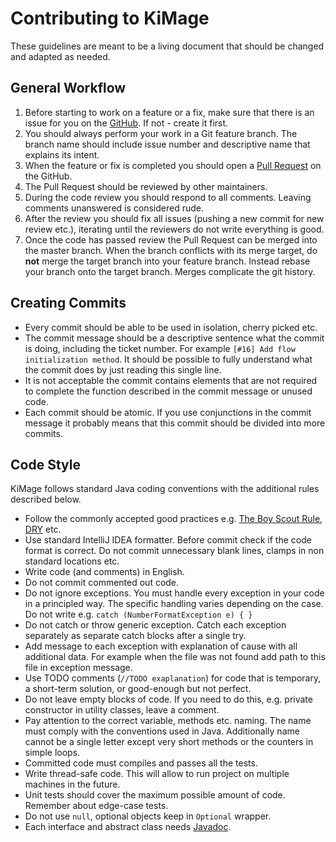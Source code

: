 # Contributing to KiMage

These guidelines are meant to be a living document that should be changed and adapted as needed.
 
## General Workflow

1. Before starting to work on a feature or a fix, make sure that there is an issue for you on the [GitHub](https://github.com/kmisztal/KiMage/issues). If not - create it first.
2. You should always perform your work in a Git feature branch. The branch name should include issue number and descriptive name that explains its intent.
3. When the feature or fix is completed you should open a [Pull Request](https://help.github.com/articles/using-pull-requests) on the GitHub.
4. The Pull Request should be reviewed by other maintainers.
5. During the code review you should respond to all comments. Leaving comments unanswered is considered rude. 
6. After the review you should fix all issues (pushing a new commit for new review etc.), iterating until the reviewers do not write everything is good.
7. Once the code has passed review the Pull Request can be merged into the master branch. When the branch conflicts with its merge target, do **not** merge the target branch into your feature branch. Instead rebase your branch onto the target branch. Merges complicate the git history.

## Creating Commits

* Every commit should be able to be used in isolation, cherry picked etc.
* The commit message should be a descriptive sentence what the commit is doing, including the ticket number. For example `[#16] Add flow initialization method`. It should be possible to fully understand what the commit does by just reading this single line.
* It is not acceptable the commit contains elements that are not required to complete the function described in the commit message or unused code.
* Each commit should be atomic. If you use conjunctions in the commit message it probably means that this commit should be divided into more commits.

## Code Style

KiMage follows standard Java coding conventions with the additional rules described below.

* Follow the commonly accepted good practices e.g. [The Boy Scout Rule](http://programmer.97things.oreilly.com/wiki/index.php/The_Boy_Scout_Rule), [DRY](http://programmer.97things.oreilly.com/wiki/index.php/Don%27t_Repeat_Yourself) etc.
* Use standard IntelliJ IDEA formatter. Before commit check if the code format is correct. Do not commit unnecessary blank lines, clamps in non standard locations etc.
* Write code (and comments) in English.
* Do not commit commented out code.
* Do not ignore exceptions. You must handle every exception in your code in a principled way. The specific handling varies depending on the case. Do not write e.g. `catch (NumberFormatException e) { }`
* Do not catch or throw generic exception. Catch each exception separately as separate catch blocks after a single try.
* Add message to each exception with explanation of cause with all additional data. For example when the file was not found add path to this file in exception message.
* Use TODO comments (`//TODO exaplanation`) for code that is temporary, a short-term solution, or good-enough but not perfect.
* Do not leave empty blocks of code. If you need to do this, e.g. private constructor in utility classes, leave a comment.
* Pay attention to the correct variable, methods etc. naming. The name must comply with the conventions used in Java. Additionally name cannot be a single letter except very short methods or the counters in simple loops.
* Committed code must compiles and passes all the tests.
* Write thread-safe code. This will allow to run project on multiple machines in the future.
* Unit tests should cover the maximum possible amount of code. Remember about edge-case tests.
* Do not use `null`, optional objects keep in `Optional` wrapper.
* Each interface and abstract class needs [Javadoc](http://www.oracle.com/technetwork/articles/java/index-137868.html).
